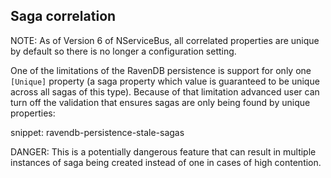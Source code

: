 
## Saga correlation

NOTE: As of Version 6 of NServiceBus, all correlated properties are unique by default so there is no longer a configuration setting.

One of the limitations of the RavenDB persistence is support for only one `[Unique]` property (a saga property which value is guaranteed to be unique across all sagas of this type). Because of that limitation advanced user can turn off the validation that ensures sagas are only being found by unique properties:

snippet: ravendb-persistence-stale-sagas

DANGER: This is a potentially dangerous feature that can result in multiple instances of saga being created instead of one in cases of high contention.